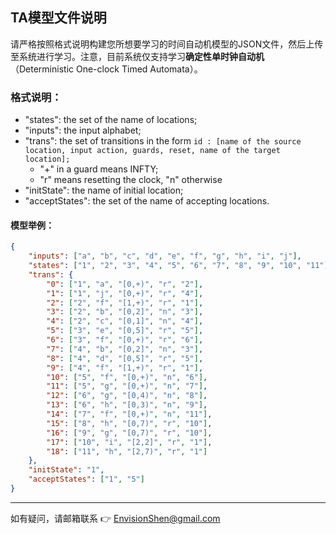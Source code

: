 ## TA模型文件说明

请严格按照格式说明构建您所想要学习的时间自动机模型的JSON文件，然后上传至系统进行学习。注意，目前系统仅支持学习**确定性单时钟自动机**（Deterministic One-clock Timed Automata）。

### 格式说明：

- "states": the set of the name of locations;
- "inputs": the input alphabet;
- "trans": the set of transitions in the form `id : [name of the source location, input action, guards, reset, name of the target location];`
  - "+" in a guard means INFTY;
  - "r" means resetting the clock, "n" otherwise
- "initState": the name of initial location;
- "acceptStates": the set of the name of accepting locations.

#### 模型举例：

```json
{
	"inputs": ["a", "b", "c", "d", "e", "f", "g", "h", "i", "j"],
	"states": ["1", "2", "3", "4", "5", "6", "7", "8", "9", "10", "11"],
	"trans": {
		"0": ["1", "a", "[0,+)", "r", "2"],
		"1": ["1", "j", "[0,+)", "r", "4"],
		"2": ["2", "f", "[1,+)", "r", "1"],
		"3": ["2", "b", "[0,2]", "n", "3"],
		"4": ["2", "c", "[0,1]", "n", "4"],
		"5": ["3", "e", "[0,5]", "r", "5"],
		"6": ["3", "f", "[0,+)", "r", "6"],
		"7": ["4", "b", "[0,2]", "n", "3"],
		"8": ["4", "d", "[0,5]", "r", "5"],
		"9": ["4", "f", "[1,+)", "r", "1"],
		"10": ["5", "f", "[0,+)", "n", "6"],
		"11": ["5", "g", "[0,+)", "n", "7"],
		"12": ["6", "g", "[0,4)", "n", "8"],
		"13": ["6", "h", "[0,3)", "n", "9"],
		"14": ["7", "f", "[0,+)", "n", "11"],
		"15": ["8", "h", "[0,7)", "r", "10"],
		"16": ["9", "g", "[0,7)", "r", "10"],
		"17": ["10", "i", "[2,2]", "r", "1"],
		"18": ["11", "h", "[2,7)", "r", "1"]
	},
	"initState": "1",
	"acceptStates": ["1", "5"]
}
```

---

如有疑问，请邮箱联系 👉 [EnvisionShen@gmail.com](mailto:EnvisionShen@gmail.com)